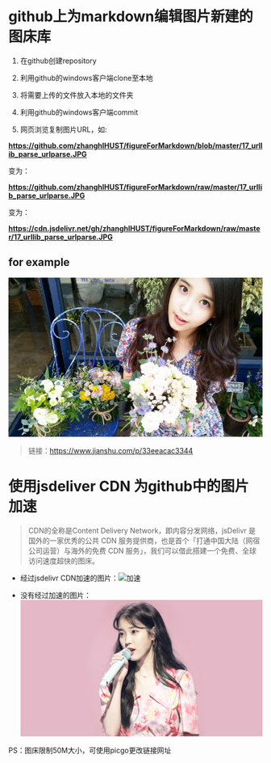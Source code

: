 # github上为markdown编辑图片新建的图床库

1. 在github创建repository

2. 利用github的windows客户端clone至本地

3. 将需要上传的文件放入本地的文件夹

4. 利用github的windows客户端commit

5. 网页浏览复制图片URL，如:

**https://github.com/zhanghlHUST/figureForMarkdown/blob/master/17_urllib_parse_urlparse.JPG**

变为：

**https://github.com/zhanghlHUST/figureForMarkdown/raw/master/17_urllib_parse_urlparse.JPG**

变为：

**https://cdn.jsdelivr.net/gh/zhanghlHUST/figureForMarkdown/raw/master/17_urllib_parse_urlparse.JPG**

## for example

![my idol IU](https://github.com/Richardurben/figure_for_markdown/raw/master/idol/1257_5.jpg)

> 链接：https://www.jianshu.com/p/33eeacac3344

# 使用jsdeliver CDN 为github中的图片加速

> CDN的全称是Content Delivery Network，即内容分发网络，jsDelivr 是国外的一家优秀的公共 CDN 服务提供商，也是首个「打通中国大陆（网宿公司运营）与海外的免费 CDN 服务」，我们可以借此搭建一个免费、全球访问速度超快的图床。

* 经过jsdelivr CDN加速的图片：![加速](https://cdn.jsdelivr.net/gh/Richardurben/figure_for_markdown/idol/IU4.jpg)

* 没有经过加速的图片：![无加速](https://github.com/Richardurben/figure_for_markdown/raw/master/idol/IU4.jpg)

PS：图床限制50M大小，可使用picgo更改链接网址



